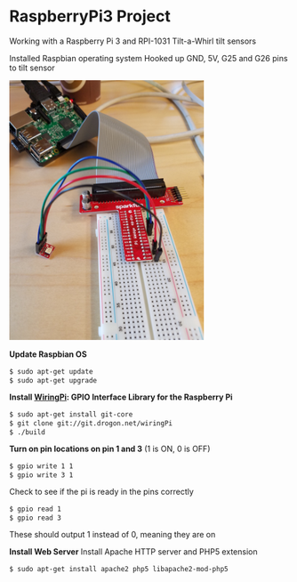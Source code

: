# RaspberryPi3 Project
Working with a Raspberry Pi 3 and RPI-1031 Tilt-a-Whirl tilt sensors


Installed Raspbian operating system
Hooked up GND, 5V, G25 and G26 pins to tilt sensor


<img src="https://github.com/jessalbarian/RaspberryPi3/blob/master/setup.jpg?raw=true =" width="350" />


**Update Raspbian OS**
```
$ sudo apt-get update
$ sudo apt-get upgrade
```

**Install [WiringPi](http://wiringpi.com/): GPIO Interface Library for the Raspberry Pi**
```
$ sudo apt-get install git-core
$ git clone git://git.drogon.net/wiringPi
$ ./build
```

**Turn on pin locations on pin 1 and 3** (1 is ON, 0 is OFF)
```
$ gpio write 1 1
$ gpio write 3 1
```
Check to see if the pi is ready in the pins correctly
```
$ gpio read 1
$ gpio read 3
```
These should output 1 instead of 0, meaning they are on

**Install Web Server**
Install Apache HTTP server and PHP5 extension
```
$ sudo apt-get install apache2 php5 libapache2-mod-php5
```

